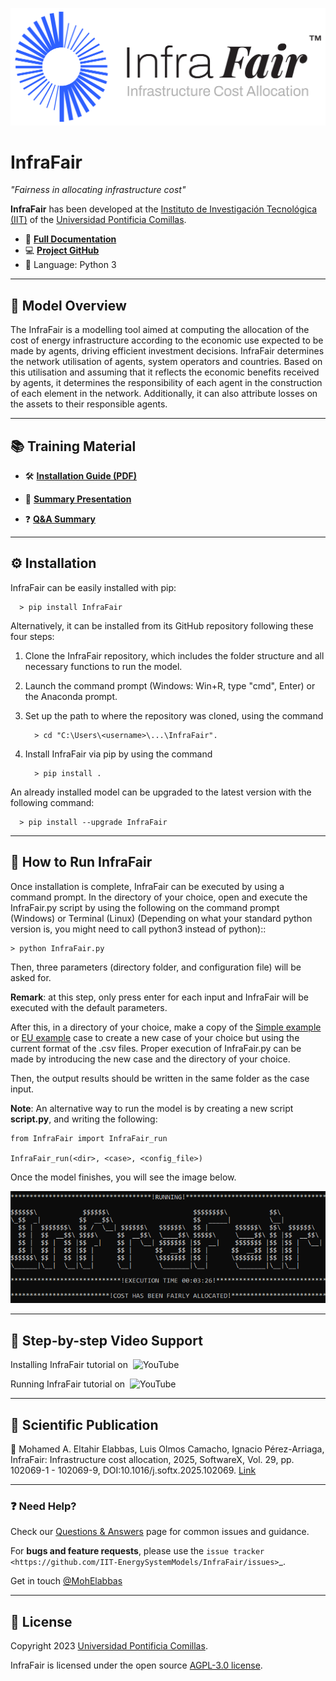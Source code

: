![image](InfraFair_Logo.png)

# InfraFair
*"Fairness in allocating infrastructure cost"*   

**InfraFair** has been developed at the [Instituto de Investigación Tecnológica (IIT)](https://www.iit.comillas.edu/index.php.en) 
of the [Universidad Pontificia Comillas](https://www.comillas.edu/en/).

- 📖 [**Full Documentation**](https://infrafair.readthedocs.io/en/latest/index.html)
- 💻 [**Project GitHub**](https://github.com/IIT-EnergySystemModels/InfraFair/tree/main)
- 🐍 Language: Python 3

---

## 🧠 Model Overview

The InfraFair is a modelling tool aimed at computing the allocation of the cost of energy infrastructure according 
to the economic use expected to be made by agents, driving efficient investment decisions. 
InfraFair determines the network utilisation of agents, system operators and countries. 
Based on this utilisation and assuming that it reflects the economic benefits received by agents, 
it determines the responsibility of each agent in the construction of each element in the network. 
Additionally, it can also attribute losses on the assets to their responsible agents.

---

## 📚 Training Material


- 🛠️ [**Installation Guide (PDF)**](Guide_for_installing_Python_and_InfraFair.pdf)

- 🧾 [**Summary Presentation**](InfraFair_Introduction.pdf)

- ❓ [**Q&A Summary**](InfraFair_Q&A.pdf)

---

## ⚙️ Installation

InfraFair can be easily installed with pip:

      > pip install InfraFair 

Alternatively, it can be installed from its GitHub repository following these four steps:

1. Clone the InfraFair repository, which includes the folder structure and all necessary functions to run the model.
2. Launch the command prompt (Windows: Win+R, type "cmd", Enter) or the Anaconda prompt.
3. Set up the path to where the repository was cloned, using the command 
      
         > cd "C:\Users\<username>\...\InfraFair".
4. Install InfraFair via pip by using the command 
      
         > pip install . 

An already installed model can be upgraded to the latest version with the following command:

      > pip install --upgrade InfraFair 

---

## 🚀 How to Run InfraFair

Once installation is complete, InfraFair can be 
executed by using a command prompt. In the directory of your choice, open and execute the InfraFair.py script by using 
the following on the command prompt (Windows) or Terminal (Linux) (Depending on what your standard python version is, 
you might need to call python3 instead of python)::

    > python InfraFair.py

Then, three parameters (directory folder, and configuration file) will be asked for.

**Remark**: at this step, only press enter for each input and InfraFair will be executed with the default parameters.

After this, in a directory of your choice, make a copy of the [Simple example](<https://github.com/IIT-EnergySystemModels/InfraFair/tree/main/Examples/Simple_ex>) or [EU example](<https://github.com/IIT-EnergySystemModels/InfraFair/tree/main/Examples/EU_ex>) case to create a new 
case of your choice but using the current format of the .csv files.
Proper execution of InfraFair.py can be made by introducing the new case and the directory of your choice. 

Then, the output results should be written in the same folder as the case input. 

**Note**: An alternative way to run the model is by creating a new script **script.py**, and writing the following:
        
    from InfraFair import InfraFair_run
        
    InfraFair_run(<dir>, <case>, <config_file>)

Once the model finishes, you will see the image below.

![image](Execution.png)

---

## 🎥 Step-by-step Video Support

Installing InfraFair tutorial on <a href="https://www.youtube.com/watch?v=eLM3E8ascss" target="_blank" style="text-decoration: none;">
  <img src="https://cdn.simpleicons.org/youtube/FF0000/16" alt="YouTube" height="16" style="vertical-align: text-bottom; margin-left: 4px;">
</a>

Running InfraFair tutorial on <a href="https://www.youtube.com/watch?v=13mpD6cmZxc&t=5s" target="_blank" style="text-decoration: none;">
  <img src="https://cdn.simpleicons.org/youtube/FF0000/16" alt="YouTube" height="16" style="vertical-align: text-bottom; margin-left: 4px;">
</a>

---

## 📄 Scientific Publication

📘 Mohamed A. Eltahir Elabbas, Luis Olmos Camacho, Ignacio Pérez-Arriaga, InfraFair: Infrastructure cost allocation, 2025, SoftwareX, Vol. 29, pp. 102069-1 - 102069-9, DOI:10.1016/j.softx.2025.102069. [Link](2025_InfraFair_journal_paper.pdf)

---

### ❓ Need Help?

Check our [Questions & Answers](InfraFair_Q&A.pdf) page for common issues and guidance.

For **bugs and feature requests**, please use the `issue tracker <https://github.com/IIT-EnergySystemModels/InfraFair/issues>`_.

Get in touch [@MohElabbas](https://www.iit.comillas.edu/people/mabbas) 

---

## 📜 License

Copyright 2023 [Universidad Pontificia Comillas](https://www.comillas.edu/en/).

InfraFair is licensed under the open source [AGPL-3.0 license](https://github.com/IIT-EnergySystemModels/InfraFair/tree/main/LICENSE).
